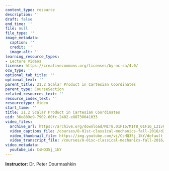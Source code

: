 ```yaml
---
content_type: resource
description: ''
draft: false
end_time: ''
file: null
file_type: ''
image_metadata:
  caption: ''
  credit: ''
  image-alt: ''
learning_resource_types:
- Lecture Videos
license: https://creativecommons.org/licenses/by-nc-sa/4.0/
ocw_type: ''
optional_tab_title: ''
optional_text: ''
parent_title: 21.2 Scalar Product in Cartesian Coordinates
parent_type: CourseSection
related_resources_text: ''
resource_index_text: ''
resourcetype: Video
start_time: ''
title: 21.2 Scalar Product in Cartesian Coordinates
uid: 36e889e9-7902-60fc-2402-e88738041033
video_files:
  archive_url: https://archive.org/download/MIT8.01F16/MIT8_01F16_L21v02_360p.mp4
  video_captions_file: /courses/8-01sc-classical-mechanics-fall-2016/d2e6491bf09c5c15b99504c0460d6c43_CsHQ35j_1kY.vtt
  video_thumbnail_file: https://img.youtube.com/vi/CsHQ35j_1kY/default.jpg
  video_transcript_file: /courses/8-01sc-classical-mechanics-fall-2016/3891edd63171dec6d589b6586d29e551_CsHQ35j_1kY.pdf
video_metadata:
  youtube_id: CsHQ35j_1kY
---
```

**Instructor:** Dr. Peter Dourmashkin